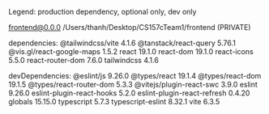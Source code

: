 Legend: production dependency, optional only, dev only

frontend@0.0.0 /Users/thanh/Desktop/CS157cTeam1/frontend (PRIVATE)

dependencies:
@tailwindcss/vite 4.1.6
@tanstack/react-query 5.76.1
@vis.gl/react-google-maps 1.5.2
react 19.1.0
react-dom 19.1.0
react-icons 5.5.0
react-router-dom 7.6.0
tailwindcss 4.1.6

devDependencies:
@eslint/js 9.26.0
@types/react 19.1.4
@types/react-dom 19.1.5
@types/react-router-dom 5.3.3
@vitejs/plugin-react-swc 3.9.0
eslint 9.26.0
eslint-plugin-react-hooks 5.2.0
eslint-plugin-react-refresh 0.4.20
globals 15.15.0
typescript 5.7.3
typescript-eslint 8.32.1
vite 6.3.5
